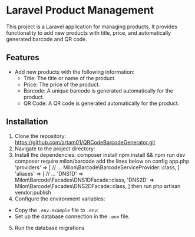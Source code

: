 # Laravel Product Management

This project is a Laravel application for managing products. It provides functionality to add new products with title, price, and automatically generated barcode and QR code.

## Features

- Add new products with the following information:
  - Title: The title or name of the product.
  - Price: The price of the product.
  - Barcode: A unique barcode is generated automatically for the product.
  - QR Code: A QR code  is generated automatically for the product.

## Installation

1. Clone the repository:
https://github.com/artam01/QRCodeBarcodeGenerator.git
2. Navigate to the project directory:
3. Install the dependencies:
  composer install
  npm install && npm run dev
  composer require milon/barcode
add the lines below on config app.php
'providers' => [
    // ...
    Milon\Barcode\BarcodeServiceProvider::class,
]
'aliases' => [
    // ...
    'DNS1D' => Milon\Barcode\Facades\DNS1DFacade::class,
    'DNS2D' => Milon\Barcode\Facades\DNS2DFacade::class,
]
then run
php artisan vendor:publish
4. Configure the environment variables:
 - Copy the `.env.example` file to `.env`:
 - Set up the database connection in the `.env` file.

5. Run the database migrations 

